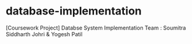 database-implementation
=======================

[Coursework Project] Databse System Implementation
Team : Soumitra Siddharth Johri & Yogesh Patil
